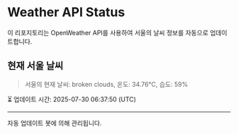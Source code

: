 
# Weather API Status

이 리포지토리는 OpenWeather API를 사용하여 서울의 날씨 정보를 자동으로 업데이트합니다.

## 현재 서울 날씨
> 서울의 현재 날씨: broken clouds, 온도: 34.76°C, 습도: 59%

⏳ 업데이트 시간: 2025-07-30 06:37:50 (UTC)

---
자동 업데이트 봇에 의해 관리됩니다.
